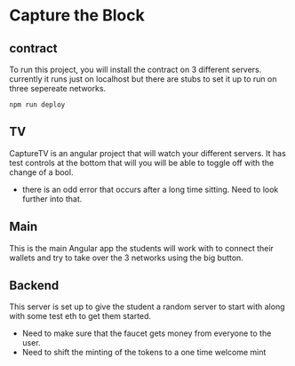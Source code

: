 # Capture the Block 

## contract
To run this project, you will install the contract on 3 different servers. 
currently it runs just on localhost but there are stubs to set it up to run 
on three sepereate networks. 
```
npm run deploy
```

## TV 
CaptureTV is an angular project that will watch your different servers. It has test controls at the bottom that will you will be able to toggle off with the change of a bool. 

* there is an odd error that occurs after a long time sitting.  Need to look further into that. 

## Main 
This is the main Angular app the students will work with to connect their wallets and try to take over the 3 networks using the big button. 

## Backend 
This server is set up to give the student a random server to start with along with some test eth to get them started. 

* Need to make sure that the faucet gets money from everyone to the user. 
* Need to shift the minting of the tokens to a one time welcome mint 